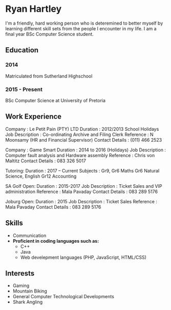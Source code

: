 # Ryan Hartley
I'm a friendly, hard working person who is deteremined to better myself by learning different skill sets from the people I encounter in my life. I am a final year BSc Computer Science student.
## Education
### 2014
Matriculated from Sutherland Highschool
### 2015 - Present
BSc Computer Science at University of Pretoria

## Work Experience
Company		:	Le Petit Pain (PTY) LTD
Duration		:	2012/2013 School Holidays
Job Description	:	Co-ordinating Archive and Filing Clerk
Reference		:	N Moonsamy (HR and Financial Supervisor)
Contact Details	:	(011) 466 2523 

Company		:	Game Smart
Duration		:	2014 to 2016 (Holidays)
Job Description	:	Computer fault analysis and Hardware assembly
Reference		:	Chris von Maltitz
Contact Details	:	083 326 5017


Tutoring:
Duration		: 	2017 – Current
Subjects		:  	Gr9, Gr6 Maths 
				Gr6 Natural Science, English
				Gr12 Accounting

SA Golf Open:
Duration		:	2015-2017
Job Description 	: 	Ticket Sales and VIP administration 
Reference		: 	Mala Pavaday
Contact Details 	:	083 289 5176


Joburg Open:
Duration		:	2015
Job Description 	: 	Ticket Sales 
Reference		: 	Mala Pavaday
Contact Details 	:	083 289 5176


## Skills
- Communication 
- **Proficient in coding languages such as:**
  - C++
  - Java
  - Web develepment languages (PHP, JavaScript, HTML/CSS)
  
## Interests
- Gaming 
- Mountain Biking
- General Computer Technological Developments
- Shark Angling

